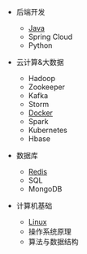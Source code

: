 - 后端开发

  - [Java](/be/Java/JavaBar)
  - Spring Cloud
  - Python
- 云计算&大数据
  - Hadoop
  - Zookeeper
  - Kafka
  - Storm
  - [Docker](/cb/Docker/docker)
  - Spark
  - Kubernetes
  - Hbase
- 数据库
  - [Redis](/data/Redis/redis)
  - SQL
  - MongoDB

- 计算机基础
  - [Linux](/algorithm/Linux/linux)
  - 操作系统原理
  - 算法与数据结构
